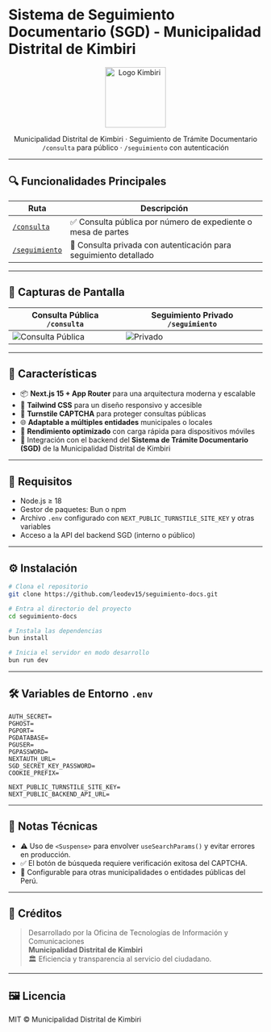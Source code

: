 # Sistema de Seguimiento Documentario (SGD) - Municipalidad Distrital de Kimbiri

<p align="center">
  <img src="https://res.cloudinary.com/dmr9ef5cl/image/upload/v1736513062/ar7rsbcqb9xqogx8tftq.png" alt="Logo Kimbiri" width="120" />
</p>

<p align="center">
  Municipalidad Distrital de Kimbiri · Seguimiento de Trámite Documentario <br/>
  <code>/consulta</code> para público · <code>/seguimiento</code> con autenticación
</p>

---

## 🔍 Funcionalidades Principales

| Ruta             | Descripción                                                                 |
|------------------|-----------------------------------------------------------------------------|
| [`/consulta`](#) | ✅ Consulta pública por número de expediente o mesa de partes                |
| [`/seguimiento`](#) | 🔐 Consulta privada con autenticación para seguimiento detallado          |

---

## 📸 Capturas de Pantalla

| Consulta Pública `/consulta` | Seguimiento Privado `/seguimiento` |
|-----------------------------|-------------------------------------|
| ![Consulta Pública](https://res.cloudinary.com/dmr9ef5cl/image/upload/v1748659307/q9gtzvnulzdqmibdhbzc.png) | ![Privado](https://res.cloudinary.com/dmr9ef5cl/image/upload/v1748659380/naosh3kesl8zgmltyoql.png) |

---

## 🧩 Características

- 📦 **Next.js 15 + App Router** para una arquitectura moderna y escalable
- 🎨 **Tailwind CSS** para un diseño responsivo y accesible
- 🔐 **Turnstile CAPTCHA** para proteger consultas públicas
- 🌐 **Adaptable a múltiples entidades** municipales o locales
- 🚀 **Rendimiento optimizado** con carga rápida para dispositivos móviles
- 🧠 Integración con el backend del **Sistema de Trámite Documentario (SGD)** de la Municipalidad Distrital de Kimbiri

---

## 🚦 Requisitos

- Node.js ≥ 18
- Gestor de paquetes: Bun o npm
- Archivo `.env` configurado con `NEXT_PUBLIC_TURNSTILE_SITE_KEY` y otras variables
- Acceso a la API del backend SGD (interno o público)

---

## ⚙️ Instalación

```bash
# Clona el repositorio
git clone https://github.com/leodev15/seguimiento-docs.git

# Entra al directorio del proyecto
cd seguimiento-docs

# Instala las dependencias
bun install

# Inicia el servidor en modo desarrollo
bun run dev
```

---

## 🛠 Variables de Entorno `.env`

```env
AUTH_SECRET=
PGHOST=
PGPORT=
PGDATABASE=
PGUSER=
PGPASSWORD=
NEXTAUTH_URL=
SGD_SECRET_KEY_PASSWORD=
COOKIE_PREFIX=

NEXT_PUBLIC_TURNSTILE_SITE_KEY=
NEXT_PUBLIC_BACKEND_API_URL=
```

---

## 📌 Notas Técnicas

- ⚠️ Uso de `<Suspense>` para envolver `useSearchParams()` y evitar errores en producción.
- ✅ El botón de búsqueda requiere verificación exitosa del CAPTCHA.
- 🔧 Configurable para otras municipalidades o entidades públicas del Perú.

---

## 📢 Créditos

> Desarrollado por la Oficina de Tecnologías de Información y Comunicaciones  
> **Municipalidad Distrital de Kimbiri**  
> 🏛️ Eficiencia y transparencia al servicio del ciudadano.

---

## 🖼 Licencia

MIT © Municipalidad Distrital de Kimbiri
